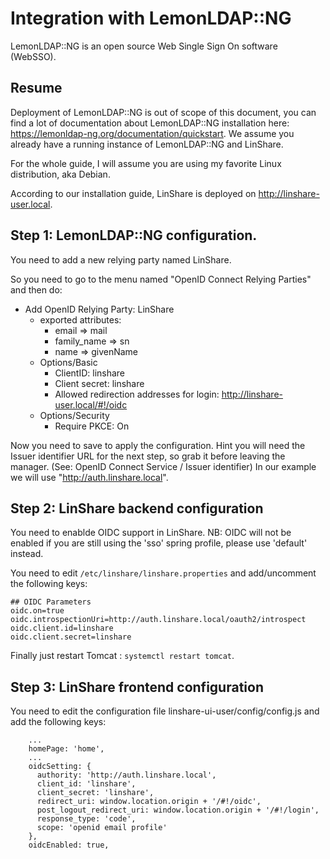 # Integration with LemonLDAP::NG

LemonLDAP::NG is an open source Web Single Sign On software (WebSSO).


## Resume


Deployment of LemonLDAP::NG is out of scope of this document, you can find a
lot of documentation about LemonLDAP::NG installation here: https://lemonldap-ng.org/documentation/quickstart.
We assume you already have a running instance of LemonLDAP::NG and LinShare.

For the whole guide, I will assume you are using my favorite Linux distribution, aka Debian.

According to our installation guide, LinShare is deployed on http://linshare-user.local.


## Step 1: LemonLDAP::NG configuration.

You need to add a new relying party named LinShare.

So you need to go to the menu named "OpenID Connect Relying Parties" and then
do:
* Add OpenID Relying Party: LinShare
  * exported attributes:
    * email => mail
    * family_name => sn
    * name => givenName
  * Options/Basic
    * ClientID: linshare
    * Client secret: linshare
    * Allowed redirection addresses for login: http://linshare-user.local/#!/oidc
  * Options/Security
    * Require PKCE: On

Now you need to save to apply the configuration. 
Hint you will need the Issuer identifier URL for the next step, so grab it
before leaving the manager. (See: OpenID Connect Service / Issuer identifier)
In our example we will use "http://auth.linshare.local".

## Step 2: LinShare backend configuration

You need to enablde OIDC support in LinShare.
NB: OIDC will not be enabled if you are still using the 'sso' spring profile,
please use 'default' instead.


You need to edit `/etc/linshare/linshare.properties` and add/uncomment the following keys:

```
## OIDC Parameters
oidc.on=true
oidc.introspectionUri=http://auth.linshare.local/oauth2/introspect
oidc.client.id=linshare
oidc.client.secret=linshare
```

Finally just restart Tomcat : `systemctl restart tomcat`.


## Step 3: LinShare frontend configuration

You need to edit the configuration file linshare-ui-user/config/config.js
and add the following keys:

```
    ...
    homePage: 'home',
    ...
    oidcSetting: {
      authority: 'http://auth.linshare.local',
      client_id: 'linshare',
      client_secret: 'linshare',
      redirect_uri: window.location.origin + '/#!/oidc',
      post_logout_redirect_uri: window.location.origin + '/#!/login',
      response_type: 'code',
      scope: 'openid email profile'
    },
    oidcEnabled: true,

```
